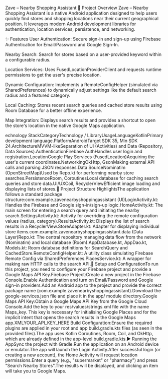 Zave – Nearby Shopping Assistant
🛒 Project Overview
Zave – Nearby Shopping Assistant is a native Android application designed to help users quickly find stores and shopping locations near their current geographical position. It leverages modern Android development libraries for authentication, location services, persistence, and networking.

✨ Features
User Authentication: Secure sign-in and sign-up using Firebase Authentication for Email/Password and Google Sign-In.

Nearby Search: Search for stores based on a user-provided keyword within a configurable radius.

Location Services: Uses FusedLocationProviderClient and requests runtime permissions to get the user's precise location.

Dynamic Configuration: Implements a RemoteConfigHelper (simulated via SharedPreferences) to dynamically adjust settings like the default search radius and a featured category.

Local Caching: Stores recent search queries and cached store results using Room Database for a better offline experience.

Map Integration: Displays search results and provides a shortcut to open the store's location in the native Google Maps application.

echnology StackCategoryTechnology / LibraryUsageLanguageKotlinPrimary development language.PlatformAndroidTarget SDK 35, Min SDK 24.ArchitectureMVVM-likeSeparation of UI (Activities) and Data (Repository, Data Sources).AuthenticationFirebase AuthHandles user login and registration.LocationGoogle Play Services (FusedLocation)Acquiring the user's current coordinates.NetworkingOkHttp, GsonMaking external API calls and parsing JSON responses.Data SourceNominatim (OpenStreetMap)Used by Repo.kt for performing nearby store searches.PersistenceRoom, CoroutinesLocal database for caching search queries and store data.UI/UXCoil, RecyclerViewEfficient image loading and displaying lists of stores.📂 Project Structure HighlightsThe application follows a standard package structure:com.example.zavenearbyshoppingassistant (UI)LoginActivity.kt: Handles the Firebase and Google sign-in/sign-up logic.HomeActivity.kt: The main screen for entering a search query and initiating the nearby search.SettingsActivity.kt: Activity for overriding the remote configuration values (radius, category).ResultsActivity.kt: Displays the list of search results in a RecyclerView.StoreAdapter.kt: Adapter for displaying individual store items.com.example.zavenearbyshoppingassistant.data (Data Layer)Repo.kt: The central repository managing data flow from the network (Nominatim) and local database (Room).AppDatabase.kt, AppDao.kt, Models.kt: Room database definitions for SearchQuery and CachedStore.RemoteConfigHelper.kt: A utility class simulating Firebase Remote Config via SharedPreferences.PlacesService.kt: A wrapper for making raw HTTP calls to the search API.🔑 Setup and ConfigurationTo run this project, you need to configure your Firebase project and provide a Google Maps API Key.Firebase Project:Create a new project in the Firebase Console.Enable Authentication and turn on Email/Password and Google sign-in providers.Add an Android app to the project and provide the correct package name (com.example.zavenearbyshoppingassistant).Download the google-services.json file and place it in the app/ module directory.Google Maps API Key:Obtain a Google Maps API Key from the Google Cloud Console.Add the key to your res/values/strings.xml file with the name Maps_key. This key is necessary for initialising Google Places and for the implicit intent that opens the search results in the Google Maps app.XML<string name="google_maps_key" translatable="false">YOUR_API_KEY_HERE</string>
Build Configuration:Ensure the required plugins are applied in your root and app build.gradle.kts files (as seen in the provided files).The app uses Kotlin Coroutines, Room, Coil, and OkHttp, which are already defined in the app-level build.gradle.kts.▶️ Running the AppSync the project with Gradle.Run the application on an Android device or emulator.The app will launch the Login Activity.After successful login (or creating a new account), the Home Activity will request location permissions.Enter a query (e.g., "supermarket" or "pharmacy") and press "Search Nearby Stores".The results will be displayed, and clicking an item will take you to Google Maps.
